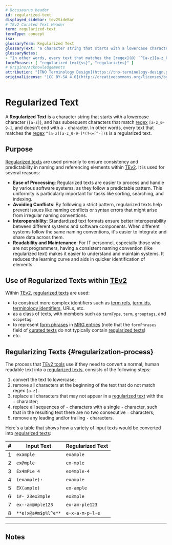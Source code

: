 ```yaml
---
# Docusaurus header
id: regularized-text
displayed_sidebar: tev2SideBar
# TEv2 Curated Text Header
term: regularized-text
termType: concept
isa:
glossaryTerm: Regularized Text
glossaryText: "a character string that starts with a lowercase character (`[a-z]`), and has subsequent characters that match [regex](@) `[a-z_0-9-]`, and doesn't end with a `-` character."
glossaryNotes:
- "In other words, every text that matches the [regex](@) `^[a-z][a-z_0-9-]*(?<=[^-])$` is a regularized text."
formPhrases: [ "regularized-text{ss}", "regulariz{es}" ]
# Origins/Acknowledgements
attribution: "[TNO Terminology Design](https://tno-terminology-design.github.io/tev2-specifications/docs)"
originalLicense: "[CC BY-SA 4.0](http://creativecommons.org/licenses/by-sa/4.0/?ref=chooser-v1)"
---
```


# Regularized Text

A **Regularized Text** is a character string that starts with a lowercase character (`[a-z]`), and has subsequent characters that match [regex](@) `[a-z_0-9-]`, and doesn't end with a `-` character. In other words, every text that matches the [regex](@) `^[a-z][a-z_0-9-]*(?<=[^-])$` is a regularized text.

## Purpose

[Regularized texts](@) are used primarily to ensure consistency and predictability in naming and referencing elements within [TEv2](@). It is used for several reasons:

- **Ease of Processing**: Regularized texts are easier to process and handle by various software systems, as they follow a predictable pattern. This uniformity is particularly important for tasks like sorting, searching, and indexing.
- **Avoiding Conflicts**: By following a strict pattern, regularized texts help prevent issues like naming conflicts or syntax errors that might arise from irregular naming conventions.
- **Interoperability**: Standardized text formats ensure better interoperability between different systems and software components. When different systems follow the same naming conventions, it's easier to integrate and share data across them.
- **Readability and Maintenance**: For IT personnel, especially those who are not programmers, having a consistent naming convention (like regularized text) makes it easier to understand and maintain systems. It reduces the learning curve and aids in quicker identification of elements.

## Use of Regularized Texts within [TEv2](@)

Within [TEv2](@), [regularized texts](@) are used:
- to construct more complex identifiers such as [term refs](@), [term ids](@), [terminology identifiers](@), URLs, etc.
- as a class of texts, with members such as `termType`, `term`, `grouptags`, and `scopetag`.
- to represent [form phrases](@) in [MRG entries](@) (note that the `formPhrases` field of [curated texts](@) do not typically contain [regularized texts](@))
- etc.

## Regularizing Texts {#regularization-process}

The process that [TEv2 tools](@) use if they need to convert a normal, human readable text into a [regularized texts](@), consists of the following steps:

1. convert the text to lowercase;
2. remove all characters at the beginning of the text that do not match regex `[a-z]`.
3. replace all characters that may not appear in a [regularized text](@) with the `-` character;
4. replace all sequences of `-` characters with a single `-` character, such that in the resulting text there are no two consecutive `-` characters;
5. remove any leading and/or trailing `-` characters.

Here's a table that shows how a variety of input texts would be converted into [regularized texts](@):

| # | Input Text          | Regularized Text |
|:-:|---------------------|------------------|
| 1 | `example`           | `example`        |
| 2 | `ex@mple`           | `ex-mple`        |
| 3 | `Ex4mPLe 4`         | `ex4mple-4`      |
| 4 | `(example):`        | `example`        |
| 5 | `EX(ample)`         | `ex-ample`       |
| 6 | `1#-_23ex3mple`     | `ex3mple`        |
| 7 | `ex--am@#ple123`    | `ex-am-ple123`   |
| 8 | `**e!x@a#m$p%l^e**` | `e-x-a-m-p-l-e`  |

-----

## Notes
